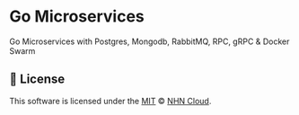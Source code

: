 # Go Microservices

Go Microservices with Postgres, Mongodb, RabbitMQ, RPC, gRPC & Docker Swarm 

## 📜 License

This software is licensed under the [MIT](https://github.com/nhn/tui.editor/blob/master/LICENSE) © [NHN Cloud](https://github.com/nhn).
